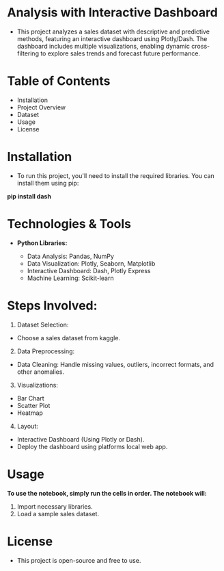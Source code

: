 # Analysis with Interactive Dashboard

* This project analyzes a sales dataset with descriptive and predictive methods, featuring an interactive dashboard using Plotly/Dash. The dashboard includes multiple visualizations, enabling dynamic cross-filtering to explore sales trends and forecast future performance.

# Table of Contents
* Installation
* Project Overview
* Dataset
* Usage
* License
 
# Installation
* To run this project, you'll need to install the required libraries. You can install them using pip:

**pip install dash**

# Technologies & Tools
* **Python Libraries:**
  
   * Data Analysis: Pandas, NumPy
   * Data Visualization: Plotly, Seaborn, Matplotlib
   * Interactive Dashboard: Dash, Plotly Express
   * Machine Learning: Scikit-learn

# Steps Involved:
1. Dataset Selection:
* Choose a sales dataset from kaggle.

2. Data Preprocessing:
* Data Cleaning: Handle missing values, outliers, incorrect formats, and other anomalies.

3. Visualizations:
* Bar Chart
* Scatter Plot
* Heatmap
  
4. Layout:
* Interactive Dashboard (Using Plotly or Dash).
* Deploy the dashboard using platforms local web app.

# Usage
**To use the notebook, simply run the cells in order. The notebook will:**

1. Import necessary libraries.
2. Load a sample sales dataset.

# License
* This project is open-source and free to use.


